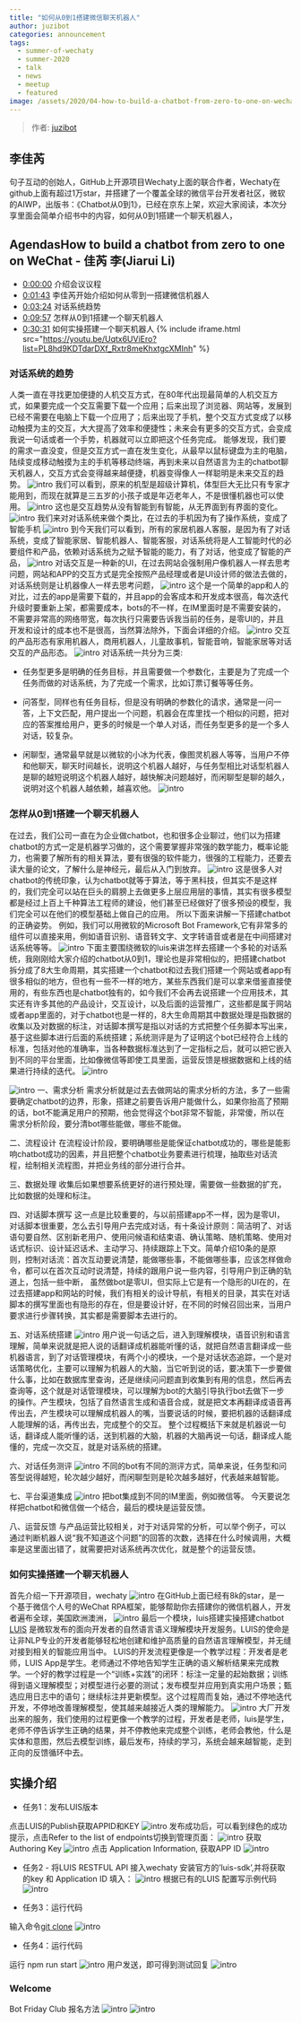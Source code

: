 ```yaml
---
title: "如何从0到1搭建微信聊天机器人"
author: juzibot
categories: announcement
tags:
  - summer-of-wechaty
  - summer-2020
  - talk
  - news
  - meetup
  - featured
image: /assets/2020/04-how-to-build-a-chatbot-from-zero-to-one-on-wechaty/00.webp
---
```


> 作者: [juzibot](https://github.com/juzibot/)

## 李佳芮

句子互动的创始人，GitHub上开源项目Wechaty上面的联合作者，Wechaty在github上面有超过1万star，并搭建了一个覆盖全球的微信平台开发者社区，微软的AIWP，出版书：《Chatbot从0到1》，已经在京东上架，欢迎大家阅读，本次分享里面会简单介绍书中的内容，如何从0到1搭建一个聊天机器人，

## AgendasHow to build a chatbot from zero to one on WeChat - 佳芮 李(Jiarui Li)

- [0:00:00](https://youtu.be/Uqtx6UViEro?list=PL8hd9KDTdarDXf_Rxtr8meKhxtgcXMInh) 介绍会议议程
- [0:01:43](https://youtu.be/Uqtx6UViEro?list=PL8hd9KDTdarDXf_Rxtr8meKhxtgcXMInh&t=103) 李佳芮开始介绍如何从零到一搭建微信机器人
- [0:03:24](https://youtu.be/Uqtx6UViEro?list=PL8hd9KDTdarDXf_Rxtr8meKhxtgcXMInh&t=204) 对话系统趋势
- [0:09:57](https://youtu.be/Uqtx6UViEro?list=PL8hd9KDTdarDXf_Rxtr8meKhxtgcXMInh&t=597) 怎样从0到1搭建一个聊天机器人
- [0:30:31](https://youtu.be/Uqtx6UViEro?list=PL8hd9KDTdarDXf_Rxtr8meKhxtgcXMInh&t=2354) 如何实操搭建一个聊天机器人
{% include iframe.html src="https://youtu.be/Uqtx6UViEro?list=PL8hd9KDTdarDXf_Rxtr8meKhxtgcXMInh" %}

### 对话系统的趋势

人类一直在寻找更加便捷的人机交互方式，在80年代出现最简单的人机交互方式，如果要完成一个交互需要下载一个应用；后来出现了浏览器、网站等，发展到已经不需要在电脑上下载一个应用了；后来出现了手机，整个交互方式变成了以移动触摸为主的交互，大大提高了效率和便捷性；未来会有更多的交互方式，会变成我说一句话或者一个手势，机器就可以立即把这个任务完成。
能够发现，我们要的需求一直没变，但是交互方式一直在发生变化，从最早以鼠标键盘为主的电脑，陆续变成移动触摸为主的手机等移动终端，再到未来以自然语言为主的chatbot聊天机器人，交互方式会变得越来越便捷，机器变得像人一样聪明是未来交互的趋势。
![intro](/assets/2020/04-how-to-build-a-chatbot-from-zero-to-one-on-wechaty/01.webp)
我们可以看到，原来的机型是超级计算机，体型巨大无比只有专家才能用到，而现在就算是三五岁的小孩子或是年迈老年人，不是很懂机器也可以使用。
![intro](/assets/2020/04-how-to-build-a-chatbot-from-zero-to-one-on-wechaty/02.webp)
这也是交互趋势从没有智能到有智能，从无界面到有界面的变化。
![intro](/assets/2020/04-how-to-build-a-chatbot-from-zero-to-one-on-wechaty/03.webp)
我们来对对话系统来做个类比，在过去的手机因为有了操作系统，变成了智能手机
![intro](/assets/2020/04-how-to-build-a-chatbot-from-zero-to-one-on-wechaty/04.webp)
到今天我们可以看到，所有的家居机器人客服，是因为有了对话系统，变成了智能家居、智能机器人、智能客服，对话系统将是人工智能时代的必要组件和产品，依赖对话系统为之赋予智能的能力，有了对话，他变成了智能的产品，
![intro](/assets/2020/04-how-to-build-a-chatbot-from-zero-to-one-on-wechaty/05.webp)
对话交互是一种新的UI，在过去网站会强制用户像机器人一样去思考问题，网站和APP的交互方式是完全按照产品经理或者是UI设计师的做法去做的，对话系统则是让机器像人一样去思考问题，
![intro](/assets/2020/04-how-to-build-a-chatbot-from-zero-to-one-on-wechaty/06.webp)
这个是一个简单的app和人的对比，过去的app是需要下载的，并且app的会客成本和开发成本很高，每次迭代升级时要重新上架，都需要成本，bots的不一样，在IM里面时是不需要安装的，不需要非常高的网络带宽，每次执行只需要告诉我当前的任务，是零UI的，并且开发和设计的成本也不是很高，当然算法除外，下面会详细的介绍。
![intro](/assets/2020/04-how-to-build-a-chatbot-from-zero-to-one-on-wechaty/07.webp)
交互的产品形态有家用机器人，商用机器人，儿童故事机，智能音响，智能家居等对话交互的产品形态。
![intro](/assets/2020/04-how-to-build-a-chatbot-from-zero-to-one-on-wechaty/08.webp)
对话系统一共分为三类:

- 任务型更多是明确的任务目标，并且需要做一个参数化，主要是为了完成一个任务而做的对话系统，为了完成一个需求，比如订票订餐等等任务。

- 问答型，同样也有任务目标，但是没有明确的参数化的请求，通常是一问一答，上下文匹配，用户提出一个问题，机器会在库里找一个相似的问题，把对应的答案推给用户，更多的时候是一个单人对话，而任务型更多的是一个多人对话，较复杂。

- 闲聊型，通常最早就是以微软的小冰为代表，像图灵机器人等等，当用户不停和他聊天，聊天时间越长，说明这个机器人越好，与任务型相比对话型机器人是聊的越短说明这个机器人越好，越快解决问题越好，而闲聊型是聊的越久，说明对这个机器人越依赖，越喜欢他。
![intro](/assets/2020/04-how-to-build-a-chatbot-from-zero-to-one-on-wechaty/09.webp)

### 怎样从0到1搭建一个聊天机器人

在过去，我们公司一直在为企业做chatbot，也和很多企业聊过，他们以为搭建chatbot的方式一定是机器学习做的，这个需要掌握非常强的数学能力，概率论能力，也需要了解所有的相关算法，要有很强的软件能力，很强的工程能力，还要去读大量的论文，了解什么是神经元，最后从入门到放弃。
![intro](/assets/2020/04-how-to-build-a-chatbot-from-zero-to-one-on-wechaty/10.webp)
这是很多人对chatbot的传统印象，认为chatbot就等于算法，等于黑科技，但其实不是这样的，我们完全可以站在巨头的肩膀上去做更多上层应用层的事情，其实有很多模型都是经过上百上千种算法工程师的建设，他们甚至已经做好了很多预设的模型，我们完全可以在他们的模型基础上做自己的应用。
所以下面来讲解一下搭建chatbot的正确姿势。
例如，我们可以用微软的Microsoft Bot Framework,它有非常多的组件可以直接来用，例如语音识别、语音转文字、文字转语音或者是在中间搭建对话系统等等。
![intro](/assets/2020/04-how-to-build-a-chatbot-from-zero-to-one-on-wechaty/11.webp)
下面主要围绕微软的luis来讲怎样去搭建一个多轮的对话系统，我刚刚给大家介绍的chatbot从0到1，理论也是非常相似的，把搭建chatbot拆分成了8大生命周期，其实搭建一个chatbot和过去我们搭建一个网站或者app有很多相似的地方，但也有一些不一样的地方，某些东西我们是可以拿来借鉴直接使用的，有些东西也是chatbot独有的，如今我们不会再去说搭建一个应用技术，其实还有许多其他的产品设计，交互设计，以及后面的运营推广，这些都是属于网站或者app里面的，对于chatbot也是一样的，8大生命周期其中数据处理是指数据的收集以及对数据的标注，对话脚本撰写是指以对话的方式把整个任务脚本写出来，基于这些脚本进行后面的系统搭建；系统测评是为了证明这个bot已经符合上线的标准，包括对他的准确率，当各种数据标准达到了一定指标之后，就可以把它嵌入到不同的平台里面，比如像微信等即使工具里面，运营反馈是根据数据和上线的结果进行持续的迭代。
![intro](/assets/2020/04-how-to-build-a-chatbot-from-zero-to-one-on-wechaty/12.webp)

![intro](/assets/2020/04-how-to-build-a-chatbot-from-zero-to-one-on-wechaty/13.webp)
一、需求分析
需求分析就是过去去做网站的需求分析的方法，多了一些需要确定chatbot的边界，形象，搭建之前要告诉用户能做什么，如果你抬高了预期的话，bot不能满足用户的预期，他会觉得这个bot非常不智能，非常傻，所以在需求分析阶段，要分清bot哪些能做，哪些不能做。

二、流程设计
在流程设计阶段，要明确哪些是能保证chatbot成功的，哪些是能影响chatbot成功的因素，并且把整个chatbot业务要素进行梳理，抽取些对话流程，绘制相关流程图，并把业务线的部分进行合并。

三、数据处理
收集后如果想要系统更好的进行预处理，需要做一些数据的扩充，比如数据的处理和标注。

四、对话脚本撰写
这一点是比较重要的，与以前搭建app不一样，因为是零UI，对话脚本很重要，怎么去引导用户去完成对话，有十条设计原则：简洁明了、对话语句要自然、区别新老用户、使用问候语和结束语、确认策略、随机策略、使用对话式标识、设计延迟话术、主动学习、持续跟踪上下文。简单介绍10条的是原则，控制对话流：首次互动要说清楚，能做哪些事，不能做哪些事，应该怎样做命令，都可以在首次互动时说清楚，持续的跟用户说一些内容，引导用户到正确的轨道上，包括一些中断，
虽然做bot是零UI，但实际上它是有一个隐形的UI在的，在过去搭建app和网站的时候，我们有相关的设计导航，有相关的目录，其实在对话脚本的撰写里面也有隐形的存在，但是要设计好，在不同的时候召回出来，当用户要求进行步骤转换，其实都是需要脚本去进行的。

五、对话系统搭建
![intro](/assets/2020/04-how-to-build-a-chatbot-from-zero-to-one-on-wechaty/14.webp)
用户说一句话之后，进入到理解模块，语音识别和语言理解，简单来说就是把人说的话翻译成机器能听懂的话，就把自然语言翻译成一些机器语言，到了对话管理模块，有两个小的模块，一个是对话状态追踪，一个是对话策略优化，主要可以理解为机器人的大脑，当它听到说的话，要决策下一步要做什么事，比如在数据库里查询，还是继续问问题直到收集到有用的信息，然后再去查询等，这个就是对话管理模块，可以理解为bot的大脑引导执行bot去做下一步的操作。产生模块，包括了自然语言生成和语音合成，就是把文本再翻译成语音再传出去，产生模块可以理解成机器人的嘴，当要说话的时候，要把机器的话翻译成人能理解的话，再传出去，完成整个的交互。
整个过程概括下来就是机器说一句话，翻译成人能听懂的话，送到机器的大脑，机器的大脑再说一句话，翻译成人能懂的，完成一次交互，就是对话系统的搭建。

六、对话任务测评
![intro](/assets/2020/04-how-to-build-a-chatbot-from-zero-to-one-on-wechaty/15.webp)
不同的bot有不同的测评方式，简单来说，任务型和问答型说得越短，轮次越少越好，而闲聊型则是轮次越多越好，代表越来越智能。

七、平台渠道集成
![intro](/assets/2020/04-how-to-build-a-chatbot-from-zero-to-one-on-wechaty/16.webp)
把bot集成到不同的IM里面，例如微信等。
今天要说怎样把chatbot和微信做一个结合，最后的模块是运营反馈。

八、运营反馈
与产品运营比较相关，对于对话异常的分析，可以举个例子，可以通过判断机器人说“我不知道这个问题”的回答的次数，选择在什么时候调用，大概率是这里面出错了，就需要把对话系统再次优化，就是整个的运营反馈。

### 如何实操搭建一个聊天机器人

首先介绍一下开源项目，wechaty
![intro](/assets/2020/04-how-to-build-a-chatbot-from-zero-to-one-on-wechaty/17.webp)
在GitHub上面已经有8k的star，是一个基于微信个人号的WeChat RPA框架，能够帮助你去搭建你的微信机器人，开发者遍布全球，美国欧洲澳洲，
![intro](/assets/2020/04-how-to-build-a-chatbot-from-zero-to-one-on-wechaty/18.webp)
最后一个模块，luis搭建实操搭建chatbot
[LUIS](https://www.luis.ai) 是微软发布的面向开发者的自然语言语义理解模块开发服务。LUIS的使命是让非NLP专业的开发者能够轻松地创建和维护高质量的自然语言理解模型，并无缝对接到相关的智能应用当中。
LUIS的开发流程更像是一个教学过程：开发者是老师，LUIS App是学生。老师通过不停地告知学生正确的语义解析结果来完成教学。一个好的教学过程是一个“训练+实践”的闭环：标注一定量的起始数据；训练得到语义理解模型；对模型进行必要的测试；发布模型并应用到真实用户场景；甄选应用日志中的语句；继续标注并更新模型。这个过程周而复始，通过不停地迭代开发，不停地改善理解模型，使其越来越接近人类的理解能力。
![intro](/assets/2020/04-how-to-build-a-chatbot-from-zero-to-one-on-wechaty/19.webp)
大厂开发出来的服务，我们使用的过程更像一个教学的过程，开发者是老师，luis是学生，老师不停告诉学生正确的结果，并不停教他来完成整个训练，老师会教他，什么是实体和意图，然后去模型训练，最后发布，持续的学习，系统会越来越智能，走到正向的反馈循环中去。

## 实操介绍

- 任务1：发布LUIS版本

点击LUIS的Publish获取APPID和KEY
![intro](/assets/2020/04-how-to-build-a-chatbot-from-zero-to-one-on-wechaty/20.webp)
发布成功后，可以看到绿色的成功提示，点击Refer to the list of endpoints切换到管理页面：
![intro](/assets/2020/04-how-to-build-a-chatbot-from-zero-to-one-on-wechaty/21.webp)
获取Authoring Key
![intro](/assets/2020/04-how-to-build-a-chatbot-from-zero-to-one-on-wechaty/22.webp)
点击 Application Information, 获取APP ID
![intro](/assets/2020/04-how-to-build-a-chatbot-from-zero-to-one-on-wechaty/23.webp)

- 任务2 - 将LUIS RESTFUL API 接入wechaty
安装官方的’luis-sdk’,并将获取的key 和 Application ID 填入：
![intro](/assets/2020/04-how-to-build-a-chatbot-from-zero-to-one-on-wechaty/24.webp)
根据已有的LUIS 配置写示例代码
![intro](/assets/2020/04-how-to-build-a-chatbot-from-zero-to-one-on-wechaty/25.webp)

- 任务3：运行代码

输入命令[git clone](https://github.com/lijiarui/chatbot-zero-to-one)
![intro](/assets/2020/04-how-to-build-a-chatbot-from-zero-to-one-on-wechaty/26.webp)

- 任务4：运行代码

运行 npm run start
![intro](/assets/2020/04-how-to-build-a-chatbot-from-zero-to-one-on-wechaty/27.webp)
用户发送，即可得到测试回复
![intro](/assets/2020/04-how-to-build-a-chatbot-from-zero-to-one-on-wechaty/28.webp)

### Welcome

Bot Friday Club 报名方法
![intro](/assets/2020/04-how-to-build-a-chatbot-from-zero-to-one-on-wechaty/29.webp)
![intro](/assets/2020/04-how-to-build-a-chatbot-from-zero-to-one-on-wechaty/30.webp)
